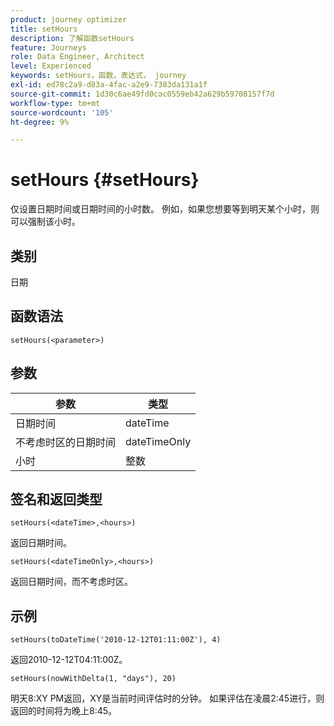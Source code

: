 ```yaml
---
product: journey optimizer
title: setHours
description: 了解函数setHours
feature: Journeys
role: Data Engineer, Architect
level: Experienced
keywords: setHours，函数，表达式， journey
exl-id: ed78c2a9-d83a-4fac-a2e9-7383da131a1f
source-git-commit: 1d30c6ae49fd0cac0559eb42a629b59708157f7d
workflow-type: tm+mt
source-wordcount: '105'
ht-degree: 9%

---
```


# setHours {#setHours}

仅设置日期时间或日期时间的小时数。 例如，如果您想要等到明天某个小时，则可以强制该小时。

## 类别

日期

## 函数语法

`setHours(<parameter>)`

## 参数

| 参数 | 类型 |
|--- |--- |
| 日期时间 | dateTime |
| 不考虑时区的日期时间 | dateTimeOnly |
| 小时 | 整数 |

## 签名和返回类型

`setHours(<dateTime>,<hours>)`

返回日期时间。

`setHours(<dateTimeOnly>,<hours>)`

返回日期时间，而不考虑时区。

## 示例

`setHours(toDateTime('2010-12-12T01:11:00Z'), 4)`

返回2010-12-12T04:11:00Z。

`setHours(nowWithDelta(1, "days"), 20)`

明天8:XY PM返回，XY是当前时间评估时的分钟。 如果评估在凌晨2:45进行，则返回的时间将为晚上8:45。

